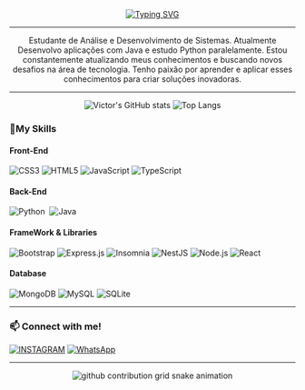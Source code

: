<div align="center">
  <a href="https://git.io/typing-svg">
    <img src="https://readme-typing-svg.demolab.com?font=Fira+Code&weight=500&size=22&pause=999&color=6495ED&center=true&vCenter=true&random=false&width=524&lines=%E2%8A%B9+Welcome+To+My+Profile+%E2%8A%B9+" alt="Typing SVG">
  </a>
</div>
<hr>

<p align="center">Estudante de Análise e Desenvolvimento de Sistemas. Atualmente Desenvolvo aplicações com Java e estudo Python paralelamente.
Estou constantemente atualizando meus conhecimentos e buscando novos desafios na área de tecnologia. Tenho paixão por aprender e aplicar esses conhecimentos para criar soluções inovadoras.
</br>

<hr>

<div align='center'>

![Victor's GitHub stats](https://github-readme-streak-stats.herokuapp.com/?user=victor-luduvice&theme=transparent&show_icons=true&text_color=ffffff&hide_border=false&hide_title=true&height=100&text_bold=false)
![Top Langs](https://github-readme-stats.vercel.app/api/top-langs/?username=victor-luduvice&custom_title=&layout=compact&bg_color=00000000&text_color=ffffff&hide_border=true&langs_count=8) 

</div>
<h3 align="left">🚀My Skills</h3>

#### Front-End

![CSS3](https://img.shields.io/badge/css3-%231572B6.svg?logo=css3&logoColor=white&style=for-the-badge)
![HTML5](https://img.shields.io/badge/html5-%23E34F26.svg?logo=html5&logoColor=white&style=for-the-badge)
![JavaScript](https://img.shields.io/badge/javascript-%23323330.svg?logo=javascript&logoColor=%23F7DF1E&style=for-the-badge)
![TypeScript](https://img.shields.io/badge/typescript-%23007ACC.svg?logo=typescript&logoColor=white&style=for-the-badge)

#### Back-End 
![Python](https://img.shields.io/badge/Python-14354C?style=for-the-badge&logo=python&logoColor=white)&nbsp;
![Java](https://img.shields.io/badge/java-%23ED8B00.svg?style=for-the-badge&logo=openjdk&logoColor=white)&nbsp;

#### FrameWork & Libraries
![Bootstrap](https://img.shields.io/badge/bootstrap-%23563D7C.svg?logo=bootstrap&logoColor=white&style=for-the-badge)
![Express.js](https://img.shields.io/badge/express.js-%23404d59.svg?logo=express&logoColor=%2361DAFB&style=for-the-badge)
![Insomnia](https://img.shields.io/badge/Insomnia-black?logo=insomnia&logoColor=5849BE&style=for-the-badge)
![NestJS](https://img.shields.io/badge/nestjs-%23E0234E.svg?logo=nestjs&logoColor=white&style=for-the-badge)
![Node.js ](https://img.shields.io/badge/node.js-6DA55F?logo=node.js&logoColor=white&style=for-the-badge)
![React](https://img.shields.io/badge/react-%2320232a.svg?logo=react&logoColor=%2361DAFB&style=for-the-badge)

#### Database
![MongoDB](https://img.shields.io/badge/MongoDB-%234ea94b.svg?logo=mongodb&logoColor=white&style=for-the-badge)
![MySQL](https://img.shields.io/badge/mysql-%2300f.svg?logo=mysql&logoColor=white&style=for-the-badge)
![SQLite](https://img.shields.io/badge/sqlite-%2307405e.svg?logo=sqlite&logoColor=white&style=for-the-badge)

<hr>

<h3 align="left">📫 Connect with me!</h3>

[![INSTAGRAM](https://img.shields.io/badge/Instagram-D14836?style=for-the-badge&logo=gmail&logoColor=white)](https://www.instagram.com/igviictor/)
[![WhatsApp](https://img.shields.io/badge/WhatsApp%20-%2384D249.svg?logo=whatsapp&logoColor=white&style=for-the-badge)](https://wa.me/5579998333341)

<hr>

<!-- Cobrinha commits -->
<div align="center">
  <picture>
    <source media="(prefers-color-scheme: dark)" srcset="https://raw.githubusercontent.com/victor-luduvice/victor-luduvice/output/github-contribution-grid-snake-dark.svg">
    <source media="(prefers-color-scheme: light)" srcset="https://raw.githubusercontent.com/victor-luduvice/victor-luduvice/output/github-contribution-grid-snake-light.svg">
    <img alt="github contribution grid snake animation" src="https://raw.githubusercontent.com/victor-luduvice/victor-luduvice/output/github-contribution-grid-snake.svg">
  </picture>
</div>












 
 
